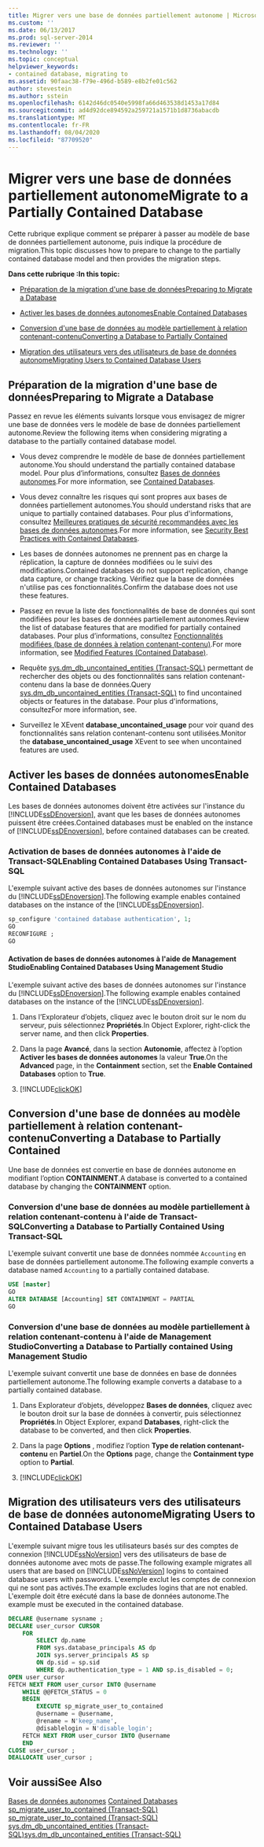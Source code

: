 ```yaml
---
title: Migrer vers une base de données partiellement autonome | Microsoft Docs
ms.custom: ''
ms.date: 06/13/2017
ms.prod: sql-server-2014
ms.reviewer: ''
ms.technology: ''
ms.topic: conceptual
helpviewer_keywords:
- contained database, migrating to
ms.assetid: 90faac38-f79e-496d-b589-e8b2fe01c562
author: stevestein
ms.author: sstein
ms.openlocfilehash: 6142d46dc0540e5998fa66d463538d1453a17d84
ms.sourcegitcommit: ad4d92dce894592a259721a1571b1d8736abacdb
ms.translationtype: MT
ms.contentlocale: fr-FR
ms.lasthandoff: 08/04/2020
ms.locfileid: "87709520"
---
```

# <a name="migrate-to-a-partially-contained-database"></a><span data-ttu-id="1b1f9-102">Migrer vers une base de données partiellement autonome</span><span class="sxs-lookup"><span data-stu-id="1b1f9-102">Migrate to a Partially Contained Database</span></span>
  <span data-ttu-id="1b1f9-103">Cette rubrique explique comment se préparer à passer au modèle de base de données partiellement autonome, puis indique la procédure de migration.</span><span class="sxs-lookup"><span data-stu-id="1b1f9-103">This topic discusses how to prepare to change to the partially contained database model and then provides the migration steps.</span></span>  
  
 <span data-ttu-id="1b1f9-104">**Dans cette rubrique :**</span><span class="sxs-lookup"><span data-stu-id="1b1f9-104">**In this topic:**</span></span>  
  
-   [<span data-ttu-id="1b1f9-105">Préparation de la migration d'une base de données</span><span class="sxs-lookup"><span data-stu-id="1b1f9-105">Preparing to Migrate a Database</span></span>](#prepare)  
  
-   [<span data-ttu-id="1b1f9-106">Activer les bases de données autonomes</span><span class="sxs-lookup"><span data-stu-id="1b1f9-106">Enable Contained Databases</span></span>](#enable)  
  
-   [<span data-ttu-id="1b1f9-107">Conversion d'une base de données au modèle partiellement à relation contenant-contenu</span><span class="sxs-lookup"><span data-stu-id="1b1f9-107">Converting a Database to Partially Contained</span></span>](#convert)  
  
-   [<span data-ttu-id="1b1f9-108">Migration des utilisateurs vers des utilisateurs de base de données autonome</span><span class="sxs-lookup"><span data-stu-id="1b1f9-108">Migrating Users to Contained Database Users</span></span>](#users)  
  
##  <a name="preparing-to-migrate-a-database"></a><a name="prepare"></a> <span data-ttu-id="1b1f9-109">Préparation de la migration d'une base de données</span><span class="sxs-lookup"><span data-stu-id="1b1f9-109">Preparing to Migrate a Database</span></span>  
 <span data-ttu-id="1b1f9-110">Passez en revue les éléments suivants lorsque vous envisagez de migrer une base de données vers le modèle de base de données partiellement autonome.</span><span class="sxs-lookup"><span data-stu-id="1b1f9-110">Review the following items when considering migrating a database to the partially contained database model.</span></span>  
  
-   <span data-ttu-id="1b1f9-111">Vous devez comprendre le modèle de base de données partiellement autonome.</span><span class="sxs-lookup"><span data-stu-id="1b1f9-111">You should understand the partially contained database model.</span></span> <span data-ttu-id="1b1f9-112">Pour plus d’informations, consultez [Bases de données autonomes](contained-databases.md).</span><span class="sxs-lookup"><span data-stu-id="1b1f9-112">For more information, see [Contained Databases](contained-databases.md).</span></span>  
  
-   <span data-ttu-id="1b1f9-113">Vous devez connaître les risques qui sont propres aux bases de données partiellement autonomes.</span><span class="sxs-lookup"><span data-stu-id="1b1f9-113">You should understand risks that are unique to partially contained databases.</span></span> <span data-ttu-id="1b1f9-114">Pour plus d'informations, consultez [Meilleures pratiques de sécurité recommandées avec les bases de données autonomes](security-best-practices-with-contained-databases.md).</span><span class="sxs-lookup"><span data-stu-id="1b1f9-114">For more information, see [Security Best Practices with Contained Databases](security-best-practices-with-contained-databases.md).</span></span>  
  
-   <span data-ttu-id="1b1f9-115">Les bases de données autonomes ne prennent pas en charge la réplication, la capture de données modifiées ou le suivi des modifications.</span><span class="sxs-lookup"><span data-stu-id="1b1f9-115">Contained databases do not support replication, change data capture, or change tracking.</span></span> <span data-ttu-id="1b1f9-116">Vérifiez que la base de données n'utilise pas ces fonctionnalités.</span><span class="sxs-lookup"><span data-stu-id="1b1f9-116">Confirm the database does not use these features.</span></span>  
  
-   <span data-ttu-id="1b1f9-117">Passez en revue la liste des fonctionnalités de base de données qui sont modifiées pour les bases de données partiellement autonomes.</span><span class="sxs-lookup"><span data-stu-id="1b1f9-117">Review the list of database features that are modified for partially contained databases.</span></span> <span data-ttu-id="1b1f9-118">Pour plus d’informations, consultez [Fonctionnalités modifiées &#40;base de données à relation contenant-contenu&#41;](modified-features-contained-database.md).</span><span class="sxs-lookup"><span data-stu-id="1b1f9-118">For more information, see [Modified Features &#40;Contained Database&#41;](modified-features-contained-database.md).</span></span>  
  
-   <span data-ttu-id="1b1f9-119">Requête [sys.dm_db_uncontained_entities &#40;Transact-SQL&#41;](/sql/relational-databases/system-dynamic-management-views/sys-dm-db-uncontained-entities-transact-sql) permettant de rechercher des objets ou des fonctionnalités sans relation contenant-contenu dans la base de données.</span><span class="sxs-lookup"><span data-stu-id="1b1f9-119">Query [sys.dm_db_uncontained_entities &#40;Transact-SQL&#41;](/sql/relational-databases/system-dynamic-management-views/sys-dm-db-uncontained-entities-transact-sql) to find uncontained objects or features in the database.</span></span> <span data-ttu-id="1b1f9-120">Pour plus d'informations, consultez</span><span class="sxs-lookup"><span data-stu-id="1b1f9-120">For more information, see.</span></span>  
  
-   <span data-ttu-id="1b1f9-121">Surveillez le XEvent **database_uncontained_usage** pour voir quand des fonctionnalités sans relation contenant-contenu sont utilisées.</span><span class="sxs-lookup"><span data-stu-id="1b1f9-121">Monitor the **database_uncontained_usage** XEvent to see when uncontained features are used.</span></span>  
  
##  <a name="enable-contained-databases"></a><a name="enable"></a> <span data-ttu-id="1b1f9-122">Activer les bases de données autonomes</span><span class="sxs-lookup"><span data-stu-id="1b1f9-122">Enable Contained Databases</span></span>  
 <span data-ttu-id="1b1f9-123">Les bases de données autonomes doivent être activées sur l'instance du [!INCLUDE[ssDEnoversion](../../includes/ssdenoversion-md.md)], avant que les bases de données autonomes puissent être créées.</span><span class="sxs-lookup"><span data-stu-id="1b1f9-123">Contained databases must be enabled on the instance of [!INCLUDE[ssDEnoversion](../../includes/ssdenoversion-md.md)], before contained databases can be created.</span></span>  
  
### <a name="enabling-contained-databases-using-transact-sql"></a><span data-ttu-id="1b1f9-124">Activation de bases de données autonomes à l'aide de Transact-SQL</span><span class="sxs-lookup"><span data-stu-id="1b1f9-124">Enabling Contained Databases Using Transact-SQL</span></span>  
 <span data-ttu-id="1b1f9-125">L'exemple suivant active des bases de données autonomes sur l'instance du [!INCLUDE[ssDEnoversion](../../includes/ssdenoversion-md.md)].</span><span class="sxs-lookup"><span data-stu-id="1b1f9-125">The following example enables contained databases on the instance of the [!INCLUDE[ssDEnoversion](../../includes/ssdenoversion-md.md)].</span></span>  
  
```sql  
sp_configure 'contained database authentication', 1;  
GO  
RECONFIGURE ;  
GO  
```  
  
#### <a name="enabling-contained-databases-using-management-studio"></a><span data-ttu-id="1b1f9-126">Activation de bases de données autonomes à l'aide de Management Studio</span><span class="sxs-lookup"><span data-stu-id="1b1f9-126">Enabling Contained Databases Using Management Studio</span></span>  
 <span data-ttu-id="1b1f9-127">L'exemple suivant active des bases de données autonomes sur l'instance du [!INCLUDE[ssDEnoversion](../../includes/ssdenoversion-md.md)].</span><span class="sxs-lookup"><span data-stu-id="1b1f9-127">The following example enables contained databases on the instance of the [!INCLUDE[ssDEnoversion](../../includes/ssdenoversion-md.md)].</span></span>  
  
1.  <span data-ttu-id="1b1f9-128">Dans l’Explorateur d’objets, cliquez avec le bouton droit sur le nom du serveur, puis sélectionnez **Propriétés**.</span><span class="sxs-lookup"><span data-stu-id="1b1f9-128">In Object Explorer, right-click the server name, and then click **Properties**.</span></span>  
  
2.  <span data-ttu-id="1b1f9-129">Dans la page **Avancé**, dans la section **Autonomie**, affectez à l’option **Activer les bases de données autonomes** la valeur **True**.</span><span class="sxs-lookup"><span data-stu-id="1b1f9-129">On the **Advanced** page, in the **Containment** section, set the **Enable Contained Databases** option to **True**.</span></span>  
  
3.  [!INCLUDE[clickOK](../../../includes/clickok-md.md)]  
  
##  <a name="converting-a-database-to-partially-contained"></a><a name="convert"></a> <span data-ttu-id="1b1f9-130">Conversion d'une base de données au modèle partiellement à relation contenant-contenu</span><span class="sxs-lookup"><span data-stu-id="1b1f9-130">Converting a Database to Partially Contained</span></span>  
 <span data-ttu-id="1b1f9-131">Une base de données est convertie en base de données autonome en modifiant l’option **CONTAINMENT**.</span><span class="sxs-lookup"><span data-stu-id="1b1f9-131">A database is converted to a contained database by changing the **CONTAINMENT** option.</span></span>  
  
### <a name="converting-a-database-to-partially-contained-using-transact-sql"></a><span data-ttu-id="1b1f9-132">Conversion d'une base de données au modèle partiellement à relation contenant-contenu à l'aide de Transact-SQL</span><span class="sxs-lookup"><span data-stu-id="1b1f9-132">Converting a Database to Partially Contained Using Transact-SQL</span></span>  
 <span data-ttu-id="1b1f9-133">L'exemple suivant convertit une base de données nommée `Accounting` en base de données partiellement autonome.</span><span class="sxs-lookup"><span data-stu-id="1b1f9-133">The following example converts a database named `Accounting` to a partially contained database.</span></span>  
  
```sql  
USE [master]  
GO  
ALTER DATABASE [Accounting] SET CONTAINMENT = PARTIAL  
GO  
```  
  
### <a name="converting-a-database-to-partially-contained-using-management-studio"></a><span data-ttu-id="1b1f9-134">Conversion d'une base de données au modèle partiellement à relation contenant-contenu à l'aide de Management Studio</span><span class="sxs-lookup"><span data-stu-id="1b1f9-134">Converting a Database to Partially contained Using Management Studio</span></span>  
 <span data-ttu-id="1b1f9-135">L'exemple suivant convertit une base de données en base de données partiellement autonome.</span><span class="sxs-lookup"><span data-stu-id="1b1f9-135">The following example converts a database to a partially contained database.</span></span>  
  
1.  <span data-ttu-id="1b1f9-136">Dans Explorateur d’objets, développez **Bases de données**, cliquez avec le bouton droit sur la base de données à convertir, puis sélectionnez **Propriétés**.</span><span class="sxs-lookup"><span data-stu-id="1b1f9-136">In Object Explorer, expand **Databases**, right-click the database to be converted, and then click **Properties**.</span></span>  
  
2.  <span data-ttu-id="1b1f9-137">Dans la page **Options** , modifiez l’option **Type de relation contenant-contenu** en **Partiel**.</span><span class="sxs-lookup"><span data-stu-id="1b1f9-137">On the **Options** page, change the **Containment type** option to **Partial**.</span></span>  
  
3.  [!INCLUDE[clickOK](../../../includes/clickok-md.md)]  
  
##  <a name="migrating-users-to-contained-database-users"></a><a name="users"></a> <span data-ttu-id="1b1f9-138">Migration des utilisateurs vers des utilisateurs de base de données autonome</span><span class="sxs-lookup"><span data-stu-id="1b1f9-138">Migrating Users to Contained Database Users</span></span>  
 <span data-ttu-id="1b1f9-139">L'exemple suivant migre tous les utilisateurs basés sur des comptes de connexion [!INCLUDE[ssNoVersion](../../includes/ssnoversion-md.md)] vers des utilisateurs de base de données autonome avec mots de passe.</span><span class="sxs-lookup"><span data-stu-id="1b1f9-139">The following example migrates all users that are based on [!INCLUDE[ssNoVersion](../../includes/ssnoversion-md.md)] logins to contained database users with passwords.</span></span> <span data-ttu-id="1b1f9-140">L'exemple exclut les comptes de connexion qui ne sont pas activés.</span><span class="sxs-lookup"><span data-stu-id="1b1f9-140">The example excludes logins that are not enabled.</span></span> <span data-ttu-id="1b1f9-141">L'exemple doit être exécuté dans la base de données autonome.</span><span class="sxs-lookup"><span data-stu-id="1b1f9-141">The example must be executed in the contained database.</span></span>  
  
```sql  
DECLARE @username sysname ;  
DECLARE user_cursor CURSOR  
    FOR   
        SELECT dp.name   
        FROM sys.database_principals AS dp  
        JOIN sys.server_principals AS sp   
        ON dp.sid = sp.sid  
        WHERE dp.authentication_type = 1 AND sp.is_disabled = 0;  
OPEN user_cursor  
FETCH NEXT FROM user_cursor INTO @username  
    WHILE @@FETCH_STATUS = 0  
    BEGIN  
        EXECUTE sp_migrate_user_to_contained   
        @username = @username,  
        @rename = N'keep_name',  
        @disablelogin = N'disable_login';  
    FETCH NEXT FROM user_cursor INTO @username  
    END  
CLOSE user_cursor ;  
DEALLOCATE user_cursor ;  
```  
  
## <a name="see-also"></a><span data-ttu-id="1b1f9-142">Voir aussi</span><span class="sxs-lookup"><span data-stu-id="1b1f9-142">See Also</span></span>  
 <span data-ttu-id="1b1f9-143">[Bases de données autonomes](contained-databases.md) </span><span class="sxs-lookup"><span data-stu-id="1b1f9-143">[Contained Databases](contained-databases.md) </span></span>  
 <span data-ttu-id="1b1f9-144">[sp_migrate_user_to_contained &#40;Transact-SQL&#41;](/sql/relational-databases/system-stored-procedures/sp-migrate-user-to-contained-transact-sql) </span><span class="sxs-lookup"><span data-stu-id="1b1f9-144">[sp_migrate_user_to_contained &#40;Transact-SQL&#41;](/sql/relational-databases/system-stored-procedures/sp-migrate-user-to-contained-transact-sql) </span></span>  
 [<span data-ttu-id="1b1f9-145">sys.dm_db_uncontained_entities &#40;Transact-SQL&#41;</span><span class="sxs-lookup"><span data-stu-id="1b1f9-145">sys.dm_db_uncontained_entities &#40;Transact-SQL&#41;</span></span>](/sql/relational-databases/system-dynamic-management-views/sys-dm-db-uncontained-entities-transact-sql)  
  
  
